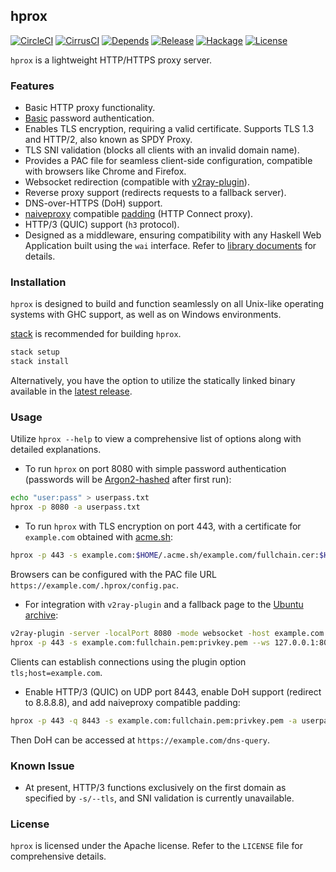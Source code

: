 ## hprox

[![CircleCI](https://circleci.com/gh/bjin/hprox.svg?style=shield)](https://circleci.com/gh/bjin/hprox)
[![CirrusCI](https://api.cirrus-ci.com/github/bjin/hprox.svg)](https://cirrus-ci.com/github/bjin/hprox)
[![Depends](https://img.shields.io/hackage-deps/v/hprox.svg)](https://packdeps.haskellers.com/feed?needle=hprox)
[![Release](https://img.shields.io/github/release/bjin/hprox.svg)](https://github.com/bjin/hprox/releases)
[![Hackage](https://img.shields.io/hackage/v/hprox.svg)](https://hackage.haskell.org/package/hprox)
[![License](https://img.shields.io/github/license/bjin/hprox.svg)](https://github.com/bjin/hprox/blob/master/LICENSE)

`hprox` is a lightweight HTTP/HTTPS proxy server.

### Features

* Basic HTTP proxy functionality.
* [Basic](https://en.wikipedia.org/wiki/Basic_access_authentication) password authentication.
* Enables TLS encryption, requiring a valid certificate. Supports TLS 1.3 and HTTP/2, also known as SPDY Proxy.
* TLS SNI validation (blocks all clients with an invalid domain name).
* Provides a PAC file for seamless client-side configuration, compatible with browsers like Chrome and Firefox.
* Websocket redirection (compatible with [v2ray-plugin](https://github.com/shadowsocks/v2ray-plugin)).
* Reverse proxy support (redirects requests to a fallback server).
* DNS-over-HTTPS (DoH) support.
* [naiveproxy](https://github.com/klzgrad/naiveproxy) compatible [padding](https://github.com/klzgrad/naiveproxy/#padding-protocol-an-informal-specification) (HTTP Connect proxy).
* HTTP/3 (QUIC) support (`h3` protocol).
* Designed as a middleware, ensuring compatibility with any Haskell Web Application built using the `wai` interface.
  Refer to [library documents](https://hackage.haskell.org/package/hprox) for details.

### Installation

`hprox` is designed to build and function seamlessly on all Unix-like operating systems with GHC support, as well as on Windows environments.

[stack](https://docs.haskellstack.org/en/stable/README/#how-to-install) is recommended for building `hprox`.

```sh
stack setup
stack install
```

Alternatively, you have the option to utilize the statically linked binary available in the [latest release](https://github.com/bjin/hprox/releases).

### Usage

Utilize `hprox --help` to view a comprehensive list of options along with detailed explanations.

* To run `hprox` on port 8080 with simple password authentication (passwords will be [Argon2-hashed](https://en.wikipedia.org/wiki/Argon2) after first run):

```sh
echo "user:pass" > userpass.txt
hprox -p 8080 -a userpass.txt
```

* To run `hprox` with TLS encryption on port 443, with a certificate for `example.com` obtained with [acme.sh](https://acme.sh/):

```sh
hprox -p 443 -s example.com:$HOME/.acme.sh/example.com/fullchain.cer:$HOME/.acme.sh/example.com/example.com.key
```

Browsers can be configured with the PAC file URL `https://example.com/.hprox/config.pac`.

* For integration with `v2ray-plugin` and a fallback page to the [Ubuntu archive](http://archive.ubuntu.com/):

```sh
v2ray-plugin -server -localPort 8080 -mode websocket -host example.com -remotePort xxxx
hprox -p 443 -s example.com:fullchain.pem:privkey.pem --ws 127.0.0.1:8080 --rev archive.ubuntu.com:80
```

Clients can establish connections using the plugin option `tls;host=example.com`.

* Enable HTTP/3 (QUIC) on UDP port 8443, enable DoH support (redirect to 8.8.8.8), and add naiveproxy compatible padding:

```sh
hprox -p 443 -q 8443 -s example.com:fullchain.pem:privkey.pem -a userpass.txt --naive --doh 8.8.8.8
```

Then DoH can be accessed at `https://example.com/dns-query`.

### Known Issue

* At present, HTTP/3 functions exclusively on the first domain as specified by `-s/--tls`,
  and SNI validation is currently unavailable.

### License

`hprox` is licensed under the Apache license. Refer to the `LICENSE` file for comprehensive details.
